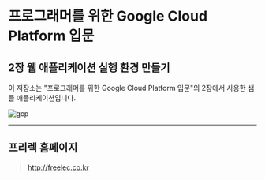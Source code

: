 프로그래머를 위한 Google Cloud Platform 입문
======================

## 2장 웹 애플리케이션 실행 환경 만들기

이 저장소는 "프로그래머를 위한 Google Cloud Platform 입문"의 2장에서 사용한 샘플 애플리케이션입니다.


![gcp](http://www.seshop.com/static/images/product/17756/L.png)


***
## 프리렉 홈페이지
> http://freelec.co.kr
>

